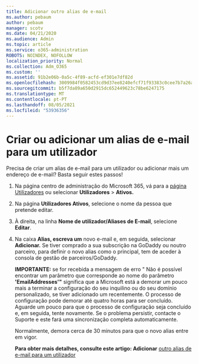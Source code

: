 ```yaml
---
title: Adicionar outro alias de e-mail
ms.author: pebaum
author: pebaum
manager: scotv
ms.date: 04/21/2020
ms.audience: Admin
ms.topic: article
ms.service: o365-administration
ROBOTS: NOINDEX, NOFOLLOW
localization_priority: Normal
ms.collection: Adm_O365
ms.custom: ''
ms.assetid: 91b2e06b-0a5c-4f89-acfd-ef301e7df82d
ms.openlocfilehash: 3009984f0582453cd9d37ee8240efcf71f93383c0cee7b7a26a629a963ba0091
ms.sourcegitcommit: b5f7da89a650d2915dc652449623c78be6247175
ms.translationtype: MT
ms.contentlocale: pt-PT
ms.lasthandoff: 08/05/2021
ms.locfileid: "53936356"
---
```

# <a name="create-or-add-an-email-alias-for-a-user"></a>Criar ou adicionar um alias de e-mail para um utilizador

Precisa de criar um alias de e-mail para um utilizador ou adicionar mais um endereço de e-mail? Basta seguir estes passos!
  
1. Na página centro de administração do Microsoft 365, vá para a [página Utilizadores](https://go.microsoft.com/fwlink/p/?linkid=834822) ou selecionar **Utilizadores**  >  **Ativos.**
    
2. Na página **Utilizadores Ativos**, selecione o nome da pessoa que pretende editar. 
    
3. À direita, na linha **Nome de utilizador/Aliases de E-mail**, selecione **Editar**.
    
4. Na caixa **Alias, escreva um** novo e-mail e, em seguida, selecionar **Adicionar.** Se tiver comprado a sua subscrição na GoDaddy ou noutro parceiro, para definir o novo alias como o principal, tem de aceder à consola de gestão de parceiros/GoDaddy. 
    
    **IMPORTANTE:** se for recebida a mensagem de erro " Não é possível encontrar um parâmetro que corresponde ao nome do parâmetro **'EmailAddresses'"** significa que a Microsoft está a demorar um pouco mais a terminar a configuração do seu inquilino ou do seu domínio personalizado, se tiver adicionado um recentemente. O processo de configuração pode demorar até quatro horas para ser concluído. Aguarde um pouco para que o processo de configuração seja concluído e, em seguida, tente novamente. Se o problema persistir, contacte o Suporte e este fará uma sincronização completa automaticamente.
    
    Normalmente, demora cerca de 30 minutos para que o novo alias entre em vigor.
    
    **Para obter mais detalhes, consulte este artigo: Adicionar** [outro alias de e-mail para um utilizador](https://docs.microsoft.com/microsoft-365/admin/email/add-another-email-alias-for-a-user)
    

